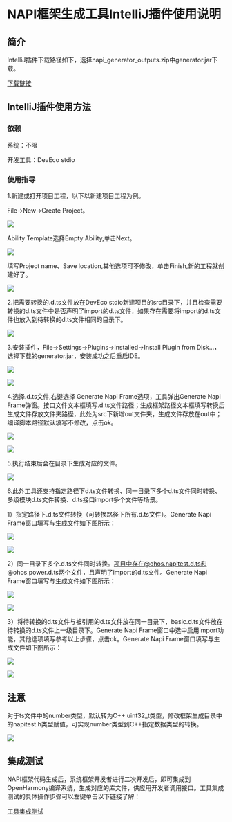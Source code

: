 # NAPI框架生成工具IntelliJ插件使用说明

## 简介

IntelliJ插件下载路径如下，选择napi_generator_outputs.zip中generator.jar下载。

[下载链接](http://ftp.kaihongdigi.com:5000/fsdownload/GGsW3B68u/generator_outputs)               

## IntelliJ插件使用方法

### 依赖

系统：不限

开发工具：DevEco stdio

### 使用指导

1.新建或打开项目工程，以下以新建项目工程为例。

File->New->Create Project。

![](../../figures/DevEco_step_newFile.png)

Ability Template选择Empty Ability,单击Next。

![](../../figures/DevEco_step_firstNext.png)

填写Project name、Save location,其他选项可不修改，单击Finish,新的工程就创建好了。

![](../../figures/DevEco_step_finish.png)

2.把需要转换的.d.ts文件放在DevEco stdio新建项目的src目录下，并且检查需要转换的d.ts文件中是否声明了import的d.ts文件，如果存在需要将import的d.ts文件也放入到待转换的d.ts文件相同的目录下。

![](../../figures/DevEco_step_project.png)

3.安装插件，File->Settings->Plugins->Installed->Install Plugin from Disk...，选择下载的generator.jar，安装成功之后重启IDE。

![](../../figures/DevEco_step_pluginsOk.png)

![](../../figures/DevEco_step_applyPlugins.png)

4.选择.d.ts文件,右键选择 Generate Napi Frame选项，工具弹出Generate Napi Frame弹窗。接口文件文本框填写.d.ts文件路径；生成框架路径文本框填写转换后生成文件存放文件夹路径，此处为src下新增out文件夹，生成文件存放在out中；编译脚本路径默认填写不修改，点击ok。

![](../../figures/DevEco_step_generate.png)

![](../../figures/DevEco_step_generate_ok.png)

5.执行结束后会在目录下生成对应的文件。

![](../../figures/DevEco_step_generateSuccess.png)

6.此外工具还支持指定路径下d.ts文件转换、同一目录下多个d.ts文件同时转换、多级模块d.ts文件转换、d.ts接口import多个文件等场景。

1）指定路径下.d.ts文件转换（可转换路径下所有.d.ts文件）。Generate Napi Frame窗口填写与生成文件如下图所示：

![](../../figures/DevEco_converse_dir.png)

![](../../figures/DevEco_converse_dir_succ.png)

2）同一目录下多个.d.ts文件同时转换。项目中存在@ohos.napitest.d.ts和@ohos.power.d.ts两个文件，且声明了import的d.ts文件。Generate Napi Frame窗口填写与生成文件如下图所示：

![](../../figures/DevEco_converse_file.png)

![](../../figures/DevEco_converse_file_succ.png)

3）将待转换的d.ts文件与被引用的d.ts文件放在同一目录下，basic.d.ts文件放在待转换的d.ts文件上一级目录下。Generate Napi Frame窗口中选中启用import功能，其他选项填写参考以上步骤，点击ok。Generate Napi Frame窗口填写与生成文件如下图所示：

![](../../figures/DevEco_converse_import.png)

![](../../figures/DevEco_converse_import_succ.png)

## 注意

对于ts文件中的number类型，默认转为C++ uint32_t类型，修改框架生成目录中的napitest.h类型赋值，可实现number类型到C++指定数据类型的转换。

![](../../figures/instruction_number_type.png)

## 集成测试
NAPI框架代码生成后，系统框架开发者进行二次开发后，即可集成到OpenHarmony编译系统，生成对应的库文件，供应用开发者调用接口。工具集成测试的具体操作步骤可以左键单击以下链接了解：

[工具集成测试](https://gitee.com/openharmony/napi_generator/blob/master/docs/INTEGRATION_TESTING_ZH.md)

